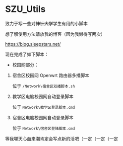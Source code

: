 # SZU_Utils

致力于写一些对~~神针大学~~学生有用的小脚本

想了解使用方法请放我的博客（因为我懒得写两次）

https://blog.sleepstars.net/

现在完成了如下脚本：

- 校园网部分：
1. 宿舍区校园网 Openwrt 路由器多播脚本

    位于 `/Network\宿舍区双播脚本.sh`

2. 教学区电脑校园网自动登录脚本

    位于 `Network\教学区登录脚本.cmd`

3. 宿舍区电脑校园网自动登录脚本

    位于  `Network\宿舍区登陆脚本.cmd`


等我哪天心血来潮肯定会写点新的活吧（一定（一定（一定